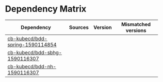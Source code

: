 # Dependency Matrix

Dependency | Sources | Version | Mismatched versions
---------- | ------- | ------- | -------------------
[cb-kubecd/bdd-spring-1590114854](https://github.com/cb-kubecd/bdd-spring-1590114854.git) |  | []() | 
[cb-kubecd/bdd-sbhg-1590116307](https://github.com/cb-kubecd/bdd-sbhg-1590116307.git) |  | []() | 
[cb-kubecd/bdd-nh-1590116307](https://github.com/cb-kubecd/bdd-nh-1590116307.git) |  | []() | 
